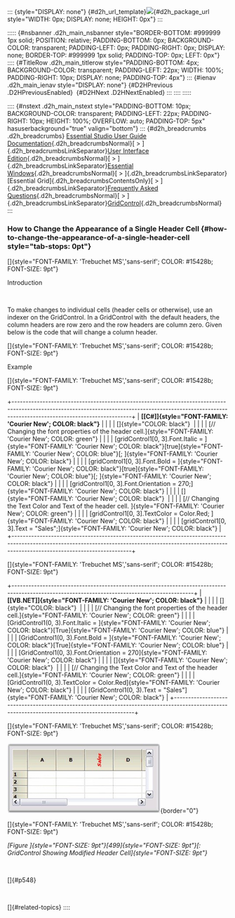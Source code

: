 ::: {style="DISPLAY: none"}
[](ms-xhelp:///?Id=d2h_url_template){#d2h_url_template}![](!package_url!){#d2h_package_url style="WIDTH: 0px; DISPLAY: none; HEIGHT: 0px"}
:::

::::: {#nsbanner .d2h_main_nsbanner style="BORDER-BOTTOM: #999999 1px solid; POSITION: relative; PADDING-BOTTOM: 0px; BACKGROUND-COLOR: transparent; PADDING-LEFT: 0px; PADDING-RIGHT: 0px; DISPLAY: none; BORDER-TOP: #999999 1px solid; PADDING-TOP: 0px; LEFT: 0px"}
:::: {#TitleRow .d2h_main_titlerow style="PADDING-BOTTOM: 4px; BACKGROUND-COLOR: transparent; PADDING-LEFT: 22px; WIDTH: 100%; PADDING-RIGHT: 10px; DISPLAY: none; PADDING-TOP: 4px"}
::: {#ienav .d2h_main_ienav style="DISPLAY: none"}
[](ms-xhelp:///?Id=7785f84e-3369-4a36-b518-8ea0da37e152){#D2HPrevious .D2HPreviousEnabled}  [](ms-xhelp:///?Id=b2168103-6390-4d09-bcef-ec610e4d581e){#D2HNext .D2HNextEnabled}
:::
::::
:::::

:::: {#nstext .d2h_main_nstext style="PADDING-BOTTOM: 10px; BACKGROUND-COLOR: transparent; PADDING-LEFT: 22px; PADDING-RIGHT: 10px; HEIGHT: 100%; OVERFLOW: auto; PADDING-TOP: 5px" hasuserbackground="true" valign="bottom"}
::: {#d2h_breadcrumbs .d2h_breadcrumbs}
[Essential Studio User Guide Documentation](ms-xhelp:///?Id=12457748-09e3-4d74-a240-8e049cedf030){.d2h_breadcrumbsNormal}[ \> ]{.d2h_breadcrumbsLinkSeparator}[User Interface Edition](ms-xhelp:///?Id=c29296b7-531c-413b-a0ec-488ca1f7f669){.d2h_breadcrumbsNormal}[ \> ]{.d2h_breadcrumbsLinkSeparator}[Essential Windows](ms-xhelp:///?Id=e60759d8-47a4-4570-9d7a-16a68d63f2ea){.d2h_breadcrumbsNormal}[ \> ]{.d2h_breadcrumbsLinkSeparator}[Essential Grid]{.d2h_breadcrumbsContentsOnly}[ \> ]{.d2h_breadcrumbsLinkSeparator}[Frequently Asked Questions](ms-xhelp:///?Id=28ff22ed-2523-4bf9-8f6c-4d94f7bcabcc){.d2h_breadcrumbsNormal}[ \> ]{.d2h_breadcrumbsLinkSeparator}[GridControl](ms-xhelp:///?Id=89bf6d1f-a0f2-4d1f-add6-545cce1c52f0){.d2h_breadcrumbsNormal}
:::

### How to Change the Appearance of a Single Header Cell {#how-to-change-the-appearance-of-a-single-header-cell style="tab-stops: 0pt"}

[]{style="FONT-FAMILY: 'Trebuchet MS','sans-serif'; COLOR: #15428b; FONT-SIZE: 9pt"} 

Introduction

 

To make changes to individual cells (header cells or otherwise), use an indexer on the GridControl. In a GridControl with  the default headers, the column headers are row zero and the row headers are column zero. Given below is the code that will change a column header.

[]{style="FONT-FAMILY: 'Trebuchet MS','sans-serif'; COLOR: #15428b; FONT-SIZE: 9pt"} 

Example

[]{style="FONT-FAMILY: 'Trebuchet MS','sans-serif'; COLOR: #15428b; FONT-SIZE: 9pt"} 

+------------------------------------------------------------------------------------------------------------------------------------------------------------------------------------------------------+
| **[\[C#\]]{style="FONT-FAMILY: 'Courier New'; COLOR: black"}**                                                                                                                                       |
|                                                                                                                                                                                                      |
| []{style="COLOR: black"}                                                                                                                                                                             |
|                                                                                                                                                                                                      |
| [// Changing the font properties of the header cell.]{style="FONT-FAMILY: 'Courier New'; COLOR: green"}                                                                                              |
|                                                                                                                                                                                                      |
| [gridControl1\[0, 3\].Font.Italic = ]{style="FONT-FAMILY: 'Courier New'; COLOR: black"}[true]{style="FONT-FAMILY: 'Courier New'; COLOR: blue"}[; ]{style="FONT-FAMILY: 'Courier New'; COLOR: black"} |
|                                                                                                                                                                                                      |
| [gridControl1\[0, 3\].Font.Bold = ]{style="FONT-FAMILY: 'Courier New'; COLOR: black"}[true]{style="FONT-FAMILY: 'Courier New'; COLOR: blue"}[; ]{style="FONT-FAMILY: 'Courier New'; COLOR: black"}   |
|                                                                                                                                                                                                      |
| [gridControl1\[0, 3\].Font.Orientation = 270;]{style="FONT-FAMILY: 'Courier New'; COLOR: black"}                                                                                                     |
|                                                                                                                                                                                                      |
| []{style="FONT-FAMILY: 'Courier New'; COLOR: black"}                                                                                                                                                 |
|                                                                                                                                                                                                      |
| [// Changing the Text Color and Text of the header cell. ]{style="FONT-FAMILY: 'Courier New'; COLOR: green"}                                                                                         |
|                                                                                                                                                                                                      |
| [gridControl1\[0, 3\].TextColor = Color.Red; ]{style="FONT-FAMILY: 'Courier New'; COLOR: black"}                                                                                                     |
|                                                                                                                                                                                                      |
| [gridControl1\[0, 3\].Text = \"Sales\";]{style="FONT-FAMILY: 'Courier New'; COLOR: black"}                                                                                                           |
+------------------------------------------------------------------------------------------------------------------------------------------------------------------------------------------------------+

[]{style="FONT-FAMILY: 'Trebuchet MS','sans-serif'; COLOR: #15428b; FONT-SIZE: 9pt"} 

+----------------------------------------------------------------------------------------------------------------------------------------------+
| **[\[VB.NET\]]{style="FONT-FAMILY: 'Courier New'; COLOR: black"}**                                                                           |
|                                                                                                                                              |
| []{style="COLOR: black"}                                                                                                                     |
|                                                                                                                                              |
| [// Changing the font properties of the header cell.]{style="FONT-FAMILY: 'Courier New'; COLOR: green"}                                      |
|                                                                                                                                              |
| [GridControl1(0, 3).Font.Italic = ]{style="FONT-FAMILY: 'Courier New'; COLOR: black"}[True]{style="FONT-FAMILY: 'Courier New'; COLOR: blue"} |
|                                                                                                                                              |
| [GridControl1(0, 3).Font.Bold = ]{style="FONT-FAMILY: 'Courier New'; COLOR: black"}[True]{style="FONT-FAMILY: 'Courier New'; COLOR: blue"}   |
|                                                                                                                                              |
| [GridControl1(0, 3).Font.Orientation = 270]{style="FONT-FAMILY: 'Courier New'; COLOR: black"}                                                |
|                                                                                                                                              |
| []{style="FONT-FAMILY: 'Courier New'; COLOR: black"}                                                                                         |
|                                                                                                                                              |
| [// Changing the Text Color and Text of the header cell.]{style="FONT-FAMILY: 'Courier New'; COLOR: green"}                                  |
|                                                                                                                                              |
| [GridControl1(0, 3).TextColor = Color.Red]{style="FONT-FAMILY: 'Courier New'; COLOR: black"}                                                 |
|                                                                                                                                              |
| [GridControl1(0, 3).Text = \"Sales\"]{style="FONT-FAMILY: 'Courier New'; COLOR: black"}                                                      |
+----------------------------------------------------------------------------------------------------------------------------------------------+

[]{style="FONT-FAMILY: 'Trebuchet MS','sans-serif'; COLOR: #15428b; FONT-SIZE: 9pt"} 

![](ImagesExt/image91_550.jpg){border="0"}

[]{style="FONT-FAMILY: 'Trebuchet MS','sans-serif'; COLOR: #15428b; FONT-SIZE: 9pt"} 

*[Figure ]{style="FONT-SIZE: 9pt"}[499]{style="FONT-SIZE: 9pt"}[: GridControl Showing Modified Header Cell]{style="FONT-SIZE: 9pt"}*

 

[]{#p548} 

 

[]{#related-topics}
::::
